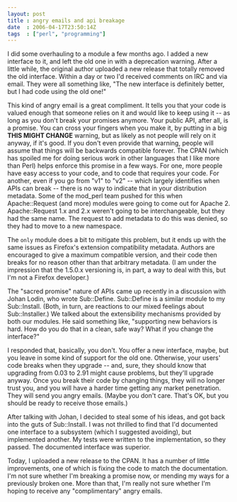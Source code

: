 ```yaml
---
layout: post
title : angry emails and api breakage
date  : 2006-04-17T23:50:14Z
tags  : ["perl", "programming"]
---
```

I did some overhauling to a module a few months ago.  I added a new interface
to it, and left the old one in with a deprecation warning.  After a little
while, the original author uploaded a new release that totally removed the old
interface.  Within a day or two I'd received comments on IRC and via email.
They were all something like, "The new interface is definitely better, but I
had code using the old one!"

This kind of angry email is a great compliment.  It tells you that your code is
valued enough that someone relies on it and would like to keep using it -- as
long as you don't break your promises anymore.  Your public API, after all, is
a promise.  You can cross your fingers when you make it, by putting in a big
**THIS MIGHT CHANGE** warning, but as likely as not people will rely on it
anyway, if it's good.  If you don't even provide that warning, people will
assume that things will be backwards compatible forever.  The CPAN (which has
spoiled me for doing serious work in other languages that I like more than
Perl) helps enforce this promise in a few ways.  For one, more people have easy
access to your code, and to code that requires your code.  For another, even if
you go from "v1" to "v2" -- which largely identifies when APIs can break --
there is no way to indicate that in your distribution metadata.  Some of the
mod_perl team pushed for this when Apache::Request (and more) modules were
going to come out for Apache 2.  Apache::Request 1.x and 2.x weren't going to
be interchangeable, but they had the same name.  The request to add metadata to
do this was denied, so they had to move to a new namespace.

The `only` module does a bit to mitigate this problem, but it ends up with the
same issues as Firefox's extension compatibility metadata.  Authors are
encouraged to give a maximum compatible version, and their code then breaks for
no reason other than that arbitrary metadata.  (I am under the impression that
the 1.5.0.x versioning is, in part, a way to deal with this, but I'm not a
Firefox developer.)

The "sacred promise" nature of APIs came up recently in a discussion with Johan
Lodin, who wrote Sub::Define.  Sub::Define is a similar module to my
Sub::Install.  (Both, in turn, are reactions to our mixed feelings about
Sub::Installer.)  We talked about the extensibility mechanisms provided by both
our modules.  He said something like, "supporting new behaviors is hard.  How
do you do that in a clean, safe way?  What if you change the interface?"

I responded that, basically, you don't.  You offer a new interface, maybe, but
you leave in some kind of support for the old one.  Otherwise, your users' code
breaks when they upgrade -- and, sure, they should know that upgrading from
0.03 to 2.91 might cause problems, but they'll upgrade anyway.  Once you break
their code by changing things, they will no longer trust you, and you will have
a harder time getting any market penetration.  They will send you angry emails.
(Maybe you don't care.  That's OK, but you should be ready to receive those
emails.)

After talking with Johan, I decided to steal some of his ideas, and got back
into the guts of Sub::Install.  I was not thrilled to find that I'd documented
one interface to a subsystem (which I suggested avoiding), but implemented
another.  My tests were written to the implementation, so they passed.  The
documented interface was superior.

Today, I uploaded a new release to the CPAN.  It has a number of little
improvements, one of which is fixing the code to match the documentation.  I'm
not sure whether I'm breaking a promise now, or mending my ways for a
previously broken one.  More than that, I'm really not sure whether I'm hoping
to receive any "complimentary" angry emails.

